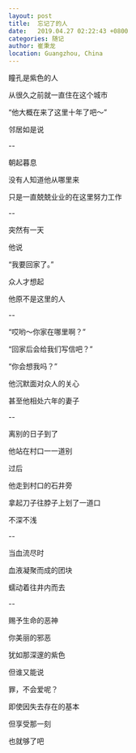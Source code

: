 ```yaml
---
layout: post
title:  忘记了的人
date:   2019.04.27 02:22:43 +0800
categories: 随记
author: 崔秉龙
location: Guangzhou, China
---
```


瞳孔是紫色的人

从很久之前就一直住在这个城市

“他大概在来了这里十年了吧～”

邻居如是说

--

朝起暮息

没有人知道他从哪里来

只是一直兢兢业业的在这里努力工作

--

突然有一天

他说

“我要回家了。”

众人才想起

他原不是这里的人

--

“哎哟～你家在哪里啊？”

“回家后会给我们写信吧？”

“你会想我吗？”

他沉默面对众人的关心

甚至他相处六年的妻子

--

离别的日子到了

他站在村口一一道别

过后

他走到村口的石井旁

拿起刀子往脖子上划了一道口

不深不浅

--

当血流尽时

血液凝聚而成的团块

蠕动着往井内而去

--

赐予生命的恶神

你美丽的邪恶

犹如那深邃的紫色

但谁又能说

罪，不会爱呢？

即使因失去存在的基本

但享受那一刻

也就够了吧
